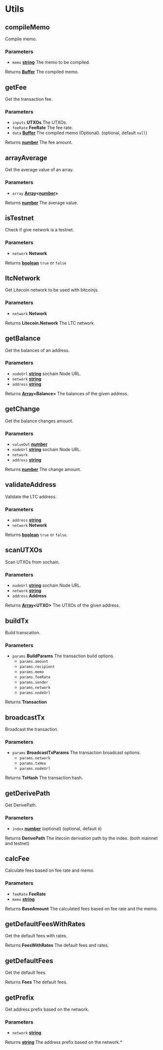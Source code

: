 # Utils

<!-- Generated by documentation.js. Update this documentation by updating the source code. -->

## compileMemo

Compile memo.

### Parameters

-   `memo` **[string][1]** The memo to be compiled.

Returns **[Buffer][2]** The compiled memo.

## getFee

Get the transaction fee.

### Parameters

-   `inputs` **UTXOs** The UTXOs.
-   `feeRate` **FeeRate** The fee rate.
-   `data` **[Buffer][2]** The compiled memo (Optional). (optional, default `null`)

Returns **[number][3]** The fee amount.

## arrayAverage

Get the average value of an array.

### Parameters

-   `array` **[Array][4]&lt;[number][3]>** 

Returns **[number][3]** The average value.

## isTestnet

Check if give network is a testnet.

### Parameters

-   `network` **Network** 

Returns **[boolean][5]** `true` or `false`

## ltcNetwork

Get Litecoin network to be used with bitcoinjs.

### Parameters

-   `network` **Network** 

Returns **Litecoin.Network** The LTC network.

## getBalance

Get the balances of an address.

### Parameters

-   `nodeUrl` **[string][1]** sochain Node URL.
-   `network` **[string][1]** 
-   `address` **[string][1]** 

Returns **[Array][4]&lt;Balance>** The balances of the given address.

## getChange

Get the balance changes amount.

### Parameters

-   `valueOut` **[number][3]** 
-   `nodeUrl` **[string][1]** sochain Node URL.
-   `network`  
-   `address` **[string][1]** 

Returns **[number][3]** The change amount.

## validateAddress

Validate the LTC address.

### Parameters

-   `address` **[string][1]** 
-   `network` **Network** 

Returns **[boolean][5]** `true` or `false`.

## scanUTXOs

Scan UTXOs from sochain.

### Parameters

-   `nodeUrl` **[string][1]** sochain Node URL.
-   `network` **[string][1]** 
-   `address` **Address** 

Returns **[Array][4]&lt;UTXO>** The UTXOs of the given address.

## buildTx

Build transcation.

### Parameters

-   `params` **BuildParams** The transaction build options.
    -   `params.amount`  
    -   `params.recipient`  
    -   `params.memo`  
    -   `params.feeRate`  
    -   `params.sender`  
    -   `params.network`  
    -   `params.nodeUrl`  

Returns **Transaction** 

## broadcastTx

Broadcast the transaction.

### Parameters

-   `params` **BroadcastTxParams** The transaction broadcast options.
    -   `params.network`  
    -   `params.txHex`  
    -   `params.nodeUrl`  

Returns **TxHash** The transaction hash.

## getDerivePath

Get DerivePath.

### Parameters

-   `index` **[number][3]** (optional) (optional, default `0`)

Returns **DerivePath** The litecoin derivation path by the index. (both mainnet and testnet)

## calcFee

Calculate fees based on fee rate and memo.

### Parameters

-   `feeRate` **FeeRate** 
-   `memo` **[string][1]** 

Returns **BaseAmount** The calculated fees based on fee rate and the memo.

## getDefaultFeesWithRates

Get the default fees with rates.

Returns **FeesWithRates** The default fees and rates.

## getDefaultFees

Get the default fees.

Returns **Fees** The default fees.

## getPrefix

Get address prefix based on the network.

### Parameters

-   `network` **[string][1]** 

Returns **[string][1]** The address prefix based on the network.\*

[1]: https://developer.mozilla.org/docs/Web/JavaScript/Reference/Global_Objects/String

[2]: https://nodejs.org/api/buffer.html

[3]: https://developer.mozilla.org/docs/Web/JavaScript/Reference/Global_Objects/Number

[4]: https://developer.mozilla.org/docs/Web/JavaScript/Reference/Global_Objects/Array

[5]: https://developer.mozilla.org/docs/Web/JavaScript/Reference/Global_Objects/Boolean
